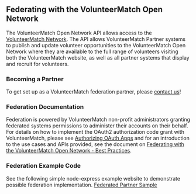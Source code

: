 ## Federating with the VolunteerMatch Open Network

The VolunteerMatch Open Network API allows access to the [VolunteerMatch Network](https://www.volunteermatch.org). The API allows VolunteerMatch Partner systems to publish and update volunteer opportunities to the VolunteerMatch Open Network where they are available to the full range of volunteers visiting both the VolunteerMatch website, as well as all partner systems that display and recruit for volunteers.   

### Becoming a Partner
To get set up as a VolunteerMatch federation partner, please [contact us](https://solutions.volunteermatch.org/contact-us/)!

### Federation Documentation
Federation is powered by VolunteerMatch non-profit administrators granting federated systems permissions to administer their accounts on their behalf. For details on how to implement the OAuth2 authorization code grant with VolunteerMatch, please see [Authorizing OAuth Apps](https://github.com/volunteermatch/vm-contrib/blob/master/federation/AUTHORIZE.md) and for an introduction to the use cases and APIs provided, see the document on [Federating with the VolunteerMatch Open Network - Best Practices](http://volr.org/federation).

### Federation Example Code
See the following simple node-express example website to demonstrate possible federation implementation. [Federated Partner Sample](https://github.com/volunteermatch/vm-contrib/tree/master/federation/samplePartner)
